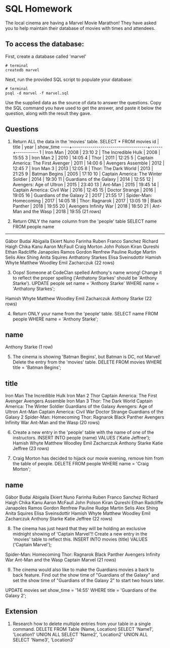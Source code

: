 # SQL Homework

The local cinema are having a Marvel Movie Marathon! They have asked you to help maintain their database of movies with times and attendees.

## To access the database:

First, create a database called 'marvel'

```
# terminal
createdb marvel
```

Next, run the provided SQL script to populate your database:

```
# terminal
psql -d marvel -f marvel.sql
```

Use the supplied data as the source of data to answer the questions. Copy the SQL command you have used to get the answer, and paste it below the question, along with the result they gave.

## Questions

1.  Return ALL the data in the 'movies' table.
SELECT * FROM movies
id |                title                | year | show_time
----+-------------------------------------+------+-----------
  1 | Iron Man                            | 2008 | 23:10
  2 | The Incredible Hulk                 | 2008 | 15:55
  3 | Iron Man 2                          | 2010 | 14:05
  4 | Thor                                | 2011 | 12:25
  5 | Captain America: The First Avenger  | 2011 | 14:00
  6 | Avengers Assemble                   | 2012 | 12:45
  7 | Iron Man 3                          | 2013 | 12:05
  8 | Thor: The Dark World                | 2013 | 21:25
  9 | Batman Begins                       | 2005 | 17:10
 10 | Captain America: The Winter Soldier | 2014 | 19:30
 11 | Guardians of the Galaxy             | 2014 | 12:55
 12 | Avengers: Age of Ultron             | 2015 | 23:40
 13 | Ant-Man                             | 2015 | 19:45
 14 | Captain America: Civil War          | 2016 | 12:45
 15 | Doctor Strange                      | 2016 | 19:05
 16 | Guardians of the Galaxy 2           | 2017 | 21:55
 17 | Spider-Man: Homecoming              | 2017 | 14:05
 18 | Thor: Ragnarok                      | 2017 | 13:05
 19 | Black Panther                       | 2018 | 19:55
 20 | Avengers Infinity War               | 2018 | 18:50
 21 | Ant-Man and the Wasp                | 2018 | 19:55
(21 rows)


2.  Return ONLY the name column from the 'people' table
SELECT name FROM people
name         
----------------------
Gábor Budai
Abigaila Ekiert
Nuno Farinha
Ruben Franco Sanchez
Richard Haigh
Chika Kanu
Aaron McFaull
Craig Morton
John Polson
Kiran Qureshi
Ethan Radcliffe
Janapoles Ramos
Gordon Renfrew
Pauline Rudge
Martin Selis
Alex Shing
Anita Squires
Anthatony Starkes
Elisa Sveinsdottir
Hamish Whyte
Matthew Woodley
Emil Zacharczuk
(22 rows)

3.  Oops! Someone at CodeClan spelled Anthony's name wrong! Change it to reflect the proper spelling ('Anthatony Starkes' should be 'Anthony Starke').
UPDATE people set name = 'Anthony Starke' WHERE name = 'Anthatony Starkes';

Hamish Whyte
 Matthew Woodley
 Emil Zacharczuk
 Anthony Starke
(22 rows)

4.  Return ONLY your name from the 'people' table.
SELECT name FROM people WHERE name = 'Anthony Starke';

name      
----------------
Anthony Starke
(1 row)

5.  The cinema is showing 'Batman Begins', but Batman is DC, not Marvel! Delete the entry from the 'movies' table.
DELETE FROM movies WHERE title = 'Batman Begins';

title                
-------------------------------------
Iron Man
The Incredible Hulk
Iron Man 2
Thor
Captain America: The First Avenger
Avengers Assemble
Iron Man 3
Thor: The Dark World
Captain America: The Winter Soldier
Guardians of the Galaxy
Avengers: Age of Ultron
Ant-Man
Captain America: Civil War
Doctor Strange
Guardians of the Galaxy 2
Spider-Man: Homecoming
Thor: Ragnarok
Black Panther
Avengers Infinity War
Ant-Man and the Wasp
(20 rows)

6.  Create a new entry in the 'people' table with the name of one of the instructors.
INSERT INTO people (name) VALUES ('Katie Jeffree');
Hamish Whyte
 Matthew Woodley
 Emil Zacharczuk
 Anthony Starke
 Katie Jeffree
(23 rows)

7.  Craig Morton has decided to hijack our movie evening, remove him from the table of people.
DELETE FROM people WHERE name = 'Craig Morton';

name         
----------------------
Gábor Budai
Abigaila Ekiert
Nuno Farinha
Ruben Franco Sanchez
Richard Haigh
Chika Kanu
Aaron McFaull
John Polson
Kiran Qureshi
Ethan Radcliffe
Janapoles Ramos
Gordon Renfrew
Pauline Rudge
Martin Selis
Alex Shing
Anita Squires
Elisa Sveinsdottir
Hamish Whyte
Matthew Woodley
Emil Zacharczuk
Anthony Starke
Katie Jeffree
(22 rows)

8.  The cinema has just heard that they will be holding an exclusive midnight showing of 'Captain Marvel'!! Create a new entry in the 'movies' table to reflect this.
INSERT INTO movies (title) VALUES ('Captain Marvel');

Spider-Man: Homecoming
Thor: Ragnarok
Black Panther
Avengers Infinity War
Ant-Man and the Wasp
Captain Marvel
(21 rows)

9.  The cinema would also like to make the Guardians movies a back to back feature. Find out the show time of "Guardians of the Galaxy" and set the show time of "Guardians of the Galaxy 2" to start two hours later.

UPDATE movies set show_time = '14:55' WHERE title = 'Guardians of the Galaxy 2';

## Extension

1.  Research how to delete multiple entries from your table in a single command.
DELETE FROM Table (Name, Location)
SELECT 'Name1', 'Location1'
UNION ALL
SELECT 'Name2', 'Location2'
UNION ALL
SELECT 'Name3', 'Location3'
